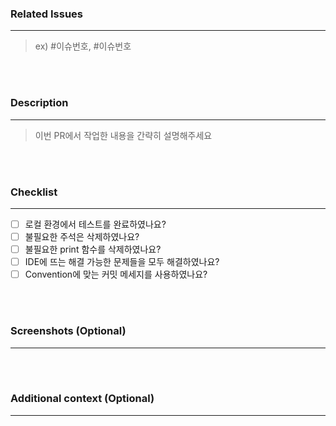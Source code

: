 ### Related Issues
---

> ex) #이슈번호, #이슈번호

<br><br>

### Description
---

> 이번 PR에서 작업한 내용을 간략히 설명해주세요

<br><br>

### Checklist
---

- [ ] 로컬 환경에서 테스트를 완료하였나요?
- [ ] 불필요한 주석은 삭제하였나요?
- [ ] 불필요한 print 함수를 삭제하였나요?
- [ ] IDE에 뜨는 해결 가능한 문제들을 모두 해결하였나요?
- [ ] Convention에 맞는 커밋 메세지를 사용하였나요?

<br><br>

### Screenshots (Optional)
---

<br><br>

### Additional context (Optional)
---

<br><br>

